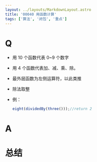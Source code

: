 ```yaml
---
layout: ../layouts/MarkdownLayout.astro
title: '00040 用函数计算'
tags: ['算法', '闭包', '重点']
---
```


# Q

- 用 10 个函数代表 0~9 个数字
- 用 4 个函数代表加、减、乘、除。
- 最外层函数为左侧运算符，以此类推
- 除法取整
- 例：
    
    ```jsx
    eight(dividedBy(three()));//return 2
    ```

# A



# 总结



<script>
  const zero = func => num(0, func)
  const one = func => num(1, func)
  const two = func => num(2, func)
  const three = func => num(3, func)
  const four = func => num(4, func)
  const five = func => num(5, func)
  const six = func => num(6, func)
  const seven = func => num(7, func)
  const eight = func => num(8, func)
  const nine = func => num(9, func)

  const num = (x, func) => {
    if (!func) return x
    return func(x)
  }

  const plus = n => m => m + n
  const minus = n => m => m - n
  const times = n => m => m * n
  const dividedBy = n => m => Math.floor(m / n)
  
  console.log(eight(dividedBy(three())))
</script>